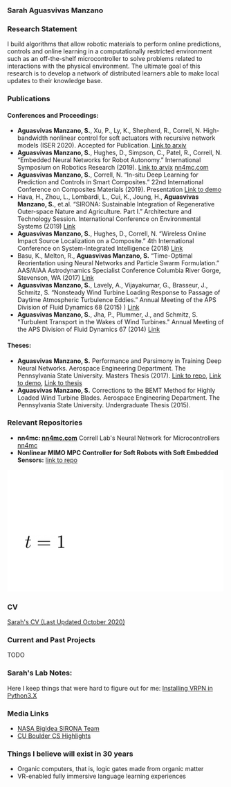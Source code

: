 ### Sarah Aguasvivas Manzano


### Research Statement

I build algorithms that allow robotic materials to perform online predictions, controls and online learning in a computationally restricted environment such as an off-the-shelf microcontroller to solve problems related to interactions with the physical environment. The ultimate goal of this research is to develop a network of distributed learners able to make local updates to their knowledge base.

### Publications

#### Conferences and Proceedings:

- **Aguasvivas Manzano, S.**,  Xu,  P.,  Ly,  K.,  Shepherd,  R.,  Correll,  N.  High-bandwidth nonlinear control for soft actuators with recursive network models (ISER 2020). Accepted for Publication. [Link to arxiv](https://arxiv.org/abs/2101.01139)
- **Aguasvivas Manzano, S.**, Hughes, D., Simpson, C., Patel, R., Correll, N. “Embedded Neural Networks for Robot Autonomy.” International Symposium on Robotics Research (2019). [Link to arvix](https://arxiv.org/abs/1911.03848) [nn4mc.com](https://nn4mc.com/)
- **Aguasvivas Manzano, S.**, Correll, N. “In-situ Deep Learning for Prediction and Controls in Smart Composites.” 22nd International Conference on Composites Materials (2019). Presentation [Link to demo](https://www.youtube.com/watch?time_continue=12&v=0X3X-foe6hc)
- Hava, H., Zhou, L., Lombardi, L., Cui, K., Joung, H., **Aguasvivas Manzano, S.**, et.al. “SIRONA: Sustainable Integration of Regenerative Outer-space Nature and Agriculture. Part I.” Architecture and Technology Session. International Conference on Environmental Systems (2019) [Link](https://ttu-ir.tdl.org/handle/2346/84413)
- **Aguasvivas Manzano, S.**, Hughes, D., Correll, N. “Wireless Online Impact Source Localization on a Composite.” 4th International Conference on System-Integrated Intelligence (2018) [Link](https://www.youtube.com/watch?v=0UA5F83giOA)
- Basu, K., Melton, R., **Aguasvivas Manzano, S.** “Time-Optimal Reorientation using Neural Networks and Particle Swarm Formulation.” AAS/AIAA Astrodynamics Specialist Conference Columbia River Gorge, Stevenson, WA (2017) [Link](http://www.univelt.com/book=6408)
- **Aguasvivas Manzano, S.**, Lavely, A., Vijayakumar, G., Brasseur, J., Schmitz, S. “Nonsteady Wind Turbine Loading Response to Passage of Daytime Atmospheric Turbulence Eddies.” Annual Meeting of the APS Division of Fluid Dynamics 68 (2015)
) [Link](https://www.youtube.com/watch?v=0UA5F83giOA)
- **Aguasvivas Manzano, S.**, Jha, P., Plummer, J., and Schmitz, S. "Turbulent Transport in the Wakes of Wind Turbines." Annual Meeting of the APS Division of Fluid Dynamics 67 (2014) [Link](https://www.youtube.com/watch?v=2V_Vn-EWB5Q&t=82s)

#### Theses:

- **Aguasvivas Manzano, S.** Performance and Parsimony in Training Deep Neural Networks. Aerospace Engineering Department. The Pennsylvania State University. Masters Thesis (2017). [Link to repo](https://github.com/sarahaguasvivas/my_own_neural_network), [Link to demo](https://www.youtube.com/watch?v=GtuhoghSXg0&t=), [Link to thesis](https://etda.libraries.psu.edu/catalog/13814sia5396)
- **Aguasvivas Manzano, S.** Corrections to the BEMT Method for Highly Loaded Wind Turbine Blades. Aerospace Engineering Department. The Pennsylvania State University. Undergraduate Thesis (2015).


### Relevant Repositories

- **nn4mc: [nn4mc.com](https://nn4mc.com/)** Correll Lab's Neural Network for Microcontrollers [nn4mc](https://github.com/correlllab/nn4mc)
- **Nonlinear MIMO MPC Controller for Soft Robots with Soft Embedded Sensors:** 
    [link to repo](https://github.com/sarahaguasvivas/gpc_controller)

<img src="https://github.com/sarahaguasvivas/nlsoft/blob/master/docs/neural_network_architecture.gif" width="500"/>

### CV

[Sarah's CV (Last Updated October 2020)](https://github.com/sarahaguasvivas/sarahaguasvivas.github.io/blob/master/docs/CV_AguasvivasManzano_Sarah.pdf)

### Current and Past Projects

TODO

### Sarah's Lab Notes:

Here I keep things that were hard to figure out for me: 
[Installing VRPN in Python3.X](https://github.com/sarahaguasvivas/sarahaguasvivas.github.io/blob/master/lab_notes/vrpn_client.md)

### Media Links
- [NASA BigIdea SIRONA Team](https://www.colorado.edu/engineering/2019/05/30/all-woman-engineering-team-earns-most-innovative-award-nasa-mars-competition)
- [CU Boulder CS Highlights](https://www.colorado.edu/cs/2018/09/13/joke-him-i-still-live-my-life-sometimes-dangerously-optimistic-sarah-aguasvivas-manzano)

### Things I believe will exist in 30 years
- Organic computers, that is, logic gates made from organic matter
- VR-enabled fully immersive language learning experiences
